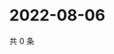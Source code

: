 # 2022-08-06

共 0 条

<!-- BEGIN WEIBO -->
<!-- 最后更新时间 Sat Aug 06 2022 13:13:59 GMT+0800 (China Standard Time) -->

<!-- END WEIBO -->
